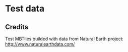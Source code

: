# Test data

## Credits
Test MBTiles builded with data from Natural Earth project:
http://www.naturalearthdata.com/ 
